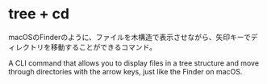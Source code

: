 # tree + cd
macOSのFinderのように、ファイルを木構造で表示させながら、矢印キーでディレクトリを移動することができるコマンド。


A CLI command that allows you to display files in a tree structure and move through directories with the arrow keys, just like the Finder on macOS.
